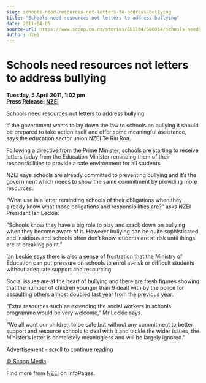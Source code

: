 ```yaml
---
slug: schools-need-resources-not-letters-to-address-bullying
title: "Schools need resources not letters to address bullying"
date: 2011-04-05
source-url: https://www.scoop.co.nz/stories/ED1104/S00014/schools-need-resources-not-letters-to-address-bullying.htm
author: nzei
---
```

Schools need resources not letters to address bullying
======================================================

**Tuesday, 5 April 2011, 1:02 pm**  
**Press Release: [NZEI](https://info.scoop.co.nz/NZEI)**

Schools need resources not letters to address bullying

If the government wants to lay down the law to schools on bullying it should be prepared to take action itself and offer some meaningful assistance, says the education sector union NZEI Te Riu Roa.

Following a directive from the Prime Minister, schools are starting to receive letters today from the Education Minister reminding them of their responsibilities to provide a safe environment for all students.

NZEI says schools are already committed to preventing bullying and it’s the government which needs to show the same commitment by providing more resources.

“What use is a letter reminding schools of their obligations when they already know what those obligations and responsibilities are?” asks NZEI President Ian Leckie.

“Schools know they have a big role to play and crack down on bullying when they become aware of it. However bullying can be quite sophisticated and insidious and schools often don’t know students are at risk until things are at breaking point.”

Ian Leckie says there is also a sense of frustration that the Ministry of Education can put pressure on schools to enrol at-risk or difficult students without adequate support and resourcing.

Social issues are at the heart of bullying and there are fresh figures showing that the number of children younger than 9 dealt with by the police for assaulting others almost doubled last year from the previous year.

“Extra resources such as extending the social workers in schools programme would be very welcome,” Mr Leckie says.

“We all want our children to be safe but without any commitment to better support and resource schools to deal with it and tackle the wider issues, the Minister’s letter is completely meaningless and will be largely ignored.”

Advertisement - scroll to continue reading





[© Scoop Media](http://www.scoop.co.nz/about/terms.html)

Find more from [NZEI](https://info.scoop.co.nz/NZEI) on InfoPages.